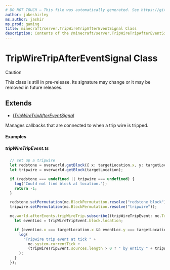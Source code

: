 ```yaml
---
# DO NOT TOUCH — This file was automatically generated. See https://github.com/mojang/minecraftapidocsgenerator to modify descriptions, examples, etc.
author: jakeshirley
ms.author: jashir
ms.prod: gaming
title: minecraft/server.TripWireTripAfterEventSignal Class
description: Contents of the @minecraft/server.TripWireTripAfterEventSignal class.
---
```

# TripWireTripAfterEventSignal Class

> [!CAUTION]
> This class is still in pre-release.  Its signature may change or it may be removed in future releases.

## Extends
- [*ITripWireTripAfterEventSignal*](ITripWireTripAfterEventSignal.md)

Manages callbacks that are connected to when a trip wire is tripped.

#### Examples
##### ***tripWireTripEvent.ts***
```typescript
  // set up a tripwire
  let redstone = overworld.getBlock({ x: targetLocation.x, y: targetLocation.y - 1, z: targetLocation.z });
  let tripwire = overworld.getBlock(targetLocation);

  if (redstone === undefined || tripwire === undefined) {
    log("Could not find block at location.");
    return -1;
  }

  redstone.setPermutation(mc.BlockPermutation.resolve("redstone_block"));
  tripwire.setPermutation(mc.BlockPermutation.resolve("tripwire"));

  mc.world.afterEvents.tripWireTrip.subscribe((tripWireTripEvent: mc.TripWireTripAfterEvent) => {
    let eventLoc = tripWireTripEvent.block.location;

    if (eventLoc.x === targetLocation.x && eventLoc.y === targetLocation.y && eventLoc.z === targetLocation.z) {
      log(
        "Tripwire trip event at tick " +
          mc.system.currentTick +
          (tripWireTripEvent.sources.length > 0 ? " by entity " + tripWireTripEvent.sources[0].id : "")
      );
    }
  });
```
